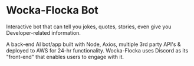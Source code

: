 # Wocka-Flocka Bot

Interactive bot that can tell you jokes, quotes, stories, even give you Developer-related information.

A back-end AI bot/app built with Node, Axios, multiple 3rd party API's & deployed to AWS for 24-hr functionality. Wocka-Flocka uses Discord as its "front-end" that enables users to engage with it. 
